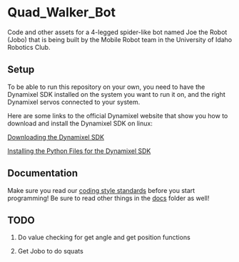 # Quad_Walker_Bot
Code and other assets for a 4-legged spider-like bot named Joe the Robot (Jobo) that is being built by the Mobile Robot team in the University of Idaho Robotics Club.

## Setup
To be able to run this repository on your own, you need to have the Dynamixel SDK installed on the system you want to run it on, and the right Dynamixel servos connected to your system.

Here are some links to the official Dynamixel website that show you how to download and install the Dynamixel SDK on linux:

[Downloading the Dynamixel SDK](https://emanual.robotis.com/docs/en/software/dynamixel/dynamixel_sdk/download/)

[Installing the Python Files for the Dynamixel SDK](https://emanual.robotis.com/docs/en/software/dynamixel/dynamixel_sdk/library_setup/python_linux/)

## Documentation

Make sure you read our [coding style standards](/docs/style_standards.md) before you start programming! Be sure to read other things in the [docs](/docs) folder as well!

## TODO

1. Do value checking for get angle and get position functions

2. Get Jobo to do squats

